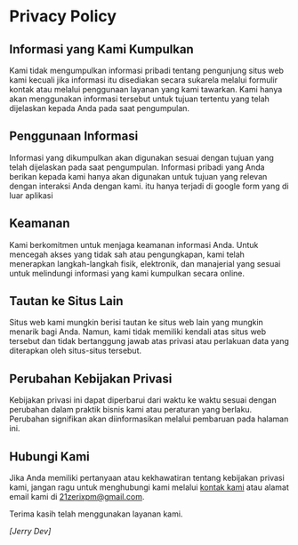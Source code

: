# Privacy Policy

## Informasi yang Kami Kumpulkan

Kami tidak mengumpulkan informasi pribadi tentang pengunjung situs web kami kecuali jika informasi itu disediakan secara sukarela melalui formulir kontak atau melalui penggunaan layanan yang kami tawarkan. Kami hanya akan menggunakan informasi tersebut untuk tujuan tertentu yang telah dijelaskan kepada Anda pada saat pengumpulan.

## Penggunaan Informasi

Informasi yang dikumpulkan akan digunakan sesuai dengan tujuan yang telah dijelaskan pada saat pengumpulan. Informasi pribadi yang Anda berikan kepada kami hanya akan digunakan untuk tujuan yang relevan dengan interaksi Anda dengan kami. itu hanya terjadi di google form yang di luar aplikasi

## Keamanan

Kami berkomitmen untuk menjaga keamanan informasi Anda. Untuk mencegah akses yang tidak sah atau pengungkapan, kami telah menerapkan langkah-langkah fisik, elektronik, dan manajerial yang sesuai untuk melindungi informasi yang kami kumpulkan secara online.

## Tautan ke Situs Lain

Situs web kami mungkin berisi tautan ke situs web lain yang mungkin menarik bagi Anda. Namun, kami tidak memiliki kendali atas situs web tersebut dan tidak bertanggung jawab atas privasi atau perlakuan data yang diterapkan oleh situs-situs tersebut.

## Perubahan Kebijakan Privasi

Kebijakan privasi ini dapat diperbarui dari waktu ke waktu sesuai dengan perubahan dalam praktik bisnis kami atau peraturan yang berlaku. Perubahan signifikan akan diinformasikan melalui pembaruan pada halaman ini.

## Hubungi Kami

Jika Anda memiliki pertanyaan atau kekhawatiran tentang kebijakan privasi kami, jangan ragu untuk menghubungi kami melalui [kontak kami](#) atau alamat email kami di [21zerixpm@gmail.com](mailto:21zerixpm@gmail.com).

Terima kasih telah menggunakan layanan kami.

_[Jerry Dev]_
